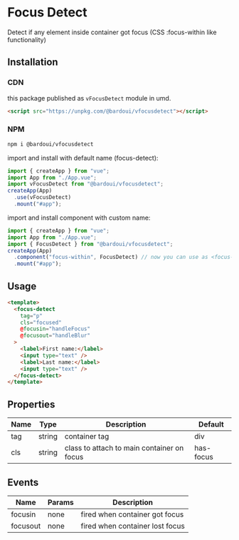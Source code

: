 # Focus Detect

Detect if any element inside container got focus (CSS :focus-within like functionality)

## Installation

### CDN

this package published as `vFocusDetect` module in umd.

```html
<script src="https://unpkg.com/@bardoui/vfocusdetect"></script>
```

### NPM

```bash
npm i @bardoui/vfocusdetect
```

import and install with default name (focus-detect):

```ts
import { createApp } from "vue";
import App from "./App.vue";
import vFocusDetect from "@bardoui/vfocusdetect";
createApp(App)
  .use(vFocusDetect)
  .mount("#app");
```

import and install component with custom name:

```ts
import { createApp } from "vue";
import App from "./App.vue";
import { FocusDetect } from "@bardoui/vfocusdetect";
createApp(App)
  .component("focus-within", FocusDetect) // now you can use as <focus-within> tag
  .mount("#app");
```

## Usage

```html
<template>
  <focus-detect
    tag="p"
    cls="focused"
    @focusin="handleFocus"
    @focusout="handleBlur"
  >
    <label>First name:</label>
    <input type="text" />
    <label>Last name:</label>
    <input type="text" />
  </focus-detect>
</template>
```

## Properties

| Name | Type   | Description                                | Default   |
| ---- | ------ | ------------------------------------------ | --------- |
| tag  | string | container tag                              | div       |
| cls  | string | class to attach to main container on focus | has-focus |

## Events

| Name     | Params | Description                     |
| -------- | ------ | ------------------------------- |
| focusin  | none   | fired when container got focus  |
| focusout | none   | fired when container lost focus |
